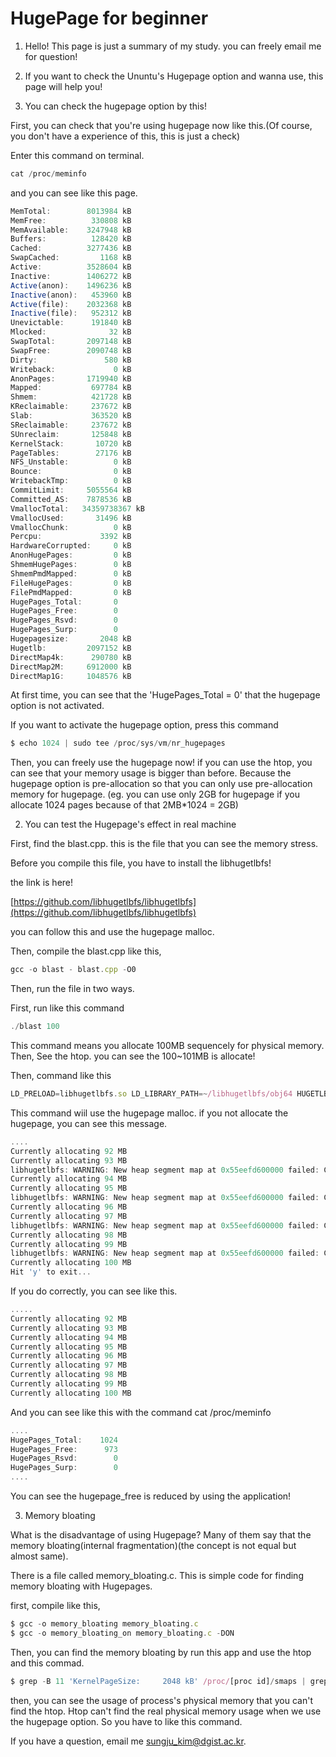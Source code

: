 # HugePage for beginner

1. Hello! This page is just a summary of my study. you can freely email me for question! 
2. If you want to check the Ununtu's Hugepage option and wanna use, this page will help you! 

1. You can check the hugepage option by this! 

First, you can check that you're using hugepage now like this.(Of course, you don't have a experience of this, this is just a check)

Enter this command on terminal.

```jsx
cat /proc/meminfo
```

and you can see like this page.

```jsx
MemTotal:        8013984 kB
MemFree:          330808 kB
MemAvailable:    3247948 kB
Buffers:          128420 kB
Cached:          3277436 kB
SwapCached:         1168 kB
Active:          3528604 kB
Inactive:        1406272 kB
Active(anon):    1496236 kB
Inactive(anon):   453960 kB
Active(file):    2032368 kB
Inactive(file):   952312 kB
Unevictable:      191840 kB
Mlocked:              32 kB
SwapTotal:       2097148 kB
SwapFree:        2090748 kB
Dirty:               580 kB
Writeback:             0 kB
AnonPages:       1719940 kB
Mapped:           697784 kB
Shmem:            421728 kB
KReclaimable:     237672 kB
Slab:             363520 kB
SReclaimable:     237672 kB
SUnreclaim:       125848 kB
KernelStack:       10720 kB
PageTables:        27176 kB
NFS_Unstable:          0 kB
Bounce:                0 kB
WritebackTmp:          0 kB
CommitLimit:     5055564 kB
Committed_AS:    7878536 kB
VmallocTotal:   34359738367 kB
VmallocUsed:       31496 kB
VmallocChunk:          0 kB
Percpu:             3392 kB
HardwareCorrupted:     0 kB
AnonHugePages:         0 kB
ShmemHugePages:        0 kB
ShmemPmdMapped:        0 kB
FileHugePages:         0 kB
FilePmdMapped:         0 kB
HugePages_Total:       0
HugePages_Free:        0
HugePages_Rsvd:        0
HugePages_Surp:        0
Hugepagesize:       2048 kB
Hugetlb:         2097152 kB
DirectMap4k:      290780 kB
DirectMap2M:     6912000 kB
DirectMap1G:     1048576 kB
```

At first time, you can see that the 'HugePages_Total = 0' that the hugepage option is not activated. 

If you want to activate the hugepage option, press this command 

```jsx
$ echo 1024 | sudo tee /proc/sys/vm/nr_hugepages
```

Then, you can freely use the hugepage now! if you can use the htop, you can see that your memory usage is bigger than before. Because the hugepage option is pre-allocation so that you can only use pre-allocation memory for hugepage. (eg. you can use only 2GB for hugepage if you allocate 1024 pages because of that 2MB*1024 = 2GB)

2. You can test the Hugepage's effect in real machine

First, find the blast.cpp. this is the file that you can see the memory stress. 

Before you compile this file, you have to install the libhugetlbfs! 

the link is here! 

[https://github.com/libhugetlbfs/libhugetlbfs](https://github.com/libhugetlbfs/libhugetlbfs)

you can follow this and use the hugepage malloc.

Then, compile the blast.cpp like this,

```jsx
gcc -o blast - blast.cpp -O0
```

Then, run the file in two ways. 

First, run like this command

```jsx
./blast 100
```

This command means you allocate 100MB  sequencely for physical memory. Then, See the htop. you can see the 100~101MB is allocate! 

Then, command like this 

```jsx
LD_PRELOAD=libhugetlbfs.so LD_LIBRARY_PATH=~/libhugetlbfs/obj64 HUGETLB_MULTICORE=yes ./blast 100	
```

This command wiil use the hugepage malloc. if you not allocate the hugepage, you can see this message.

```jsx
....
Currently allocating 92 MB
Currently allocating 93 MB
libhugetlbfs: WARNING: New heap segment map at 0x55eefd600000 failed: Cannot allocate memory
Currently allocating 94 MB
Currently allocating 95 MB
libhugetlbfs: WARNING: New heap segment map at 0x55eefd600000 failed: Cannot allocate memory
Currently allocating 96 MB
Currently allocating 97 MB
libhugetlbfs: WARNING: New heap segment map at 0x55eefd600000 failed: Cannot allocate memory
Currently allocating 98 MB
Currently allocating 99 MB
libhugetlbfs: WARNING: New heap segment map at 0x55eefd600000 failed: Cannot allocate memory
Currently allocating 100 MB
Hit 'y' to exit...
```

If you do correctly, you can see like this.

```jsx
.....
Currently allocating 92 MB
Currently allocating 93 MB
Currently allocating 94 MB
Currently allocating 95 MB
Currently allocating 96 MB
Currently allocating 97 MB
Currently allocating 98 MB
Currently allocating 99 MB
Currently allocating 100 MB
```

And you can see like this with the command cat /proc/meminfo

```jsx
....
HugePages_Total:    1024
HugePages_Free:      973
HugePages_Rsvd:        0
HugePages_Surp:        0
....
```

You can see the hugepage_free is reduced by using the application! 

3. Memory bloating

What is the disadvantage of using Hugepage? Many of them say that the memory bloating(internal fragmentation)(the concept is not equal but almost same). 

 There is a file called memory_bloating.c. This is simple code for finding memory bloating with Hugepages. 

first, compile like this,

```jsx
$ gcc -o memory_bloating memory_bloating.c 
$ gcc -o memory_bloating_on memory_bloating.c -DON
```

Then, you can find the memory bloating by run this app and use the htop and this commad.

 

```jsx
$ grep -B 11 'KernelPageSize:     2048 kB' /proc/[proc id]/smaps | grep "^Size:" | awk 'BEGIN{sum=0}{sum+=$2}END{print sum}'
```

then, you can see the usage of process's physical memory that you can't find the htop. Htop can't find the real physical memory usage when we use the hugepage option. So you have to like this command.

If you have a question, email me sungju_kim@dgist.ac.kr.
